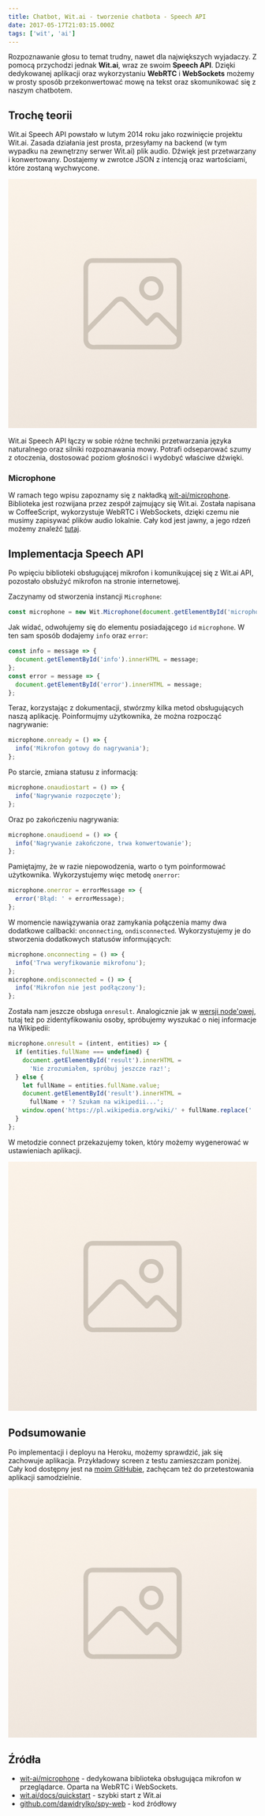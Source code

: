 ```yaml
---
title: Chatbot, Wit.ai - tworzenie chatbota - Speech API
date: 2017-05-17T21:03:15.000Z
tags: ['wit', 'ai']
---
```


Rozpoznawanie głosu to temat trudny, nawet dla największych wyjadaczy. Z pomocą przychodzi jednak **Wit.ai**, wraz ze swoim **Speech API**. Dzięki dedykowanej aplikacji oraz wykorzystaniu **WebRTC** i **WebSockets** możemy w prosty sposób przekonwertować mowę na tekst oraz skomunikować się z naszym chatbotem.

## Trochę teorii

Wit.ai Speech API powstało w lutym 2014 roku jako rozwinięcie projektu Wit.ai. Zasada działania jest prosta, przesyłamy na backend (w tym wypadku na zewnętrzny serwer Wit.ai) plik audio. Dźwięk jest przetwarzany i konwertowany. Dostajemy w zwrotce JSON z intencją oraz wartościami, które zostaną wychwycone.

![speech2json](./speech2json.png)

Wit.ai Speech API łączy w sobie różne techniki przetwarzania języka naturalnego oraz silniki rozpoznawania mowy. Potrafi odseparować szumy z otoczenia, dostosować poziom głośności i wydobyć właściwe dźwięki.

### Microphone

W ramach tego wpisu zapoznamy się z nakładką [wit-ai/microphone](https://github.com/wit-ai/microphone). Biblioteka jest rozwijana przez zespół zajmujący się Wit.ai. Została napisana w CoffeeScript, wykorzystuje WebRTC i WebSockets, dzięki czemu nie musimy zapisywać plików audio lokalnie. Cały kod jest jawny, a jego rdzeń możemy znaleźć [tutaj](https://github.com/wit-ai/microphone/blob/master/app/coffee/microphone.coffee).

## Implementacja Speech API

Po wpięciu biblioteki obsługującej mikrofon i komunikującej się z Wit.ai API, pozostało obsłużyć mikrofon na stronie internetowej.

Zaczynamy od stworzenia instancji `Microphone`:

```javascript
const microphone = new Wit.Microphone(document.getElementById('microphone'));
```

Jak widać, odwołujemy się do elementu posiadającego `id` `microphone`. W ten sam sposób dodajemy `info` oraz `error`:

```javascript
const info = message => {
  document.getElementById('info').innerHTML = message;
};
const error = message => {
  document.getElementById('error').innerHTML = message;
};
```

Teraz, korzystając z dokumentacji, stwórzmy kilka metod obsługujących naszą aplikację. Poinformujmy użytkownika, że można rozpocząć nagrywanie:

```javascript
microphone.onready = () => {
  info('Mikrofon gotowy do nagrywania');
};
```

Po starcie, zmiana statusu z informacją:

```javascript
microphone.onaudiostart = () => {
  info('Nagrywanie rozpoczęte');
};
```

Oraz po zakończeniu nagrywania:

```javascript
microphone.onaudioend = () => {
  info('Nagrywanie zakończone, trwa konwertowanie');
};
```

Pamiętajmy, że w razie niepowodzenia, warto o tym poinformować użytkownika. Wykorzystujemy więc metodę `onerror`:

```javascript
microphone.onerror = errorMessage => {
  error('Błąd: ' + errorMessage);
};
```

W momencie nawiązywania oraz zamykania połączenia mamy dwa dodatkowe callbacki: `onconnecting`, `ondisconnected`. Wykorzystujemy je do stworzenia dodatkowych statusów informujących:

```javascript
microphone.onconnecting = () => {
  info('Trwa weryfikowanie mikrofonu');
};
microphone.ondisconnected = () => {
  info('Mikrofon nie jest podłączony');
};
```

Została nam jeszcze obsługa `onresult`. Analogicznie jak w [wersji node'owej](/chatbot-wit-ai-tworzenie-chatbota-wit-node-js-sdk/), tutaj też po zidentyfikowaniu osoby, spróbujemy wyszukać o niej informacje na Wikipedii:

```javascript
microphone.onresult = (intent, entities) => {
  if (entities.fullName === undefined) {
    document.getElementById('result').innerHTML =
      'Nie zrozumiałem, spróbuj jeszcze raz!';
  } else {
    let fullName = entities.fullName.value;
    document.getElementById('result').innerHTML =
      fullName + '? Szukam na wikipedii...';
    window.open('https://pl.wikipedia.org/wiki/' + fullName.replace(' ', '_'));
  }
};
```

W metodzie connect przekazujemy token, który możemy wygenerować w ustawieniach aplikacji.

![Speech API token](./Zrzut-ekranu-2017-05-17-o-22.28.47.png)

## Podsumowanie

Po implementacji i deployu na Heroku, możemy sprawdzić, jak się zachowuje aplikacja. Przykładowy screen z testu zamieszczam poniżej. Cały kod dostępny jest na [moim GitHubie](https://github.com/dawidrylko/spy-web), zachęcam też do przetestowania aplikacji samodzielnie.

![Spy chatbot - Speech API](./Zrzut-ekranu-2017-05-17-o-22.44.56.png)

## Źródła

- [wit-ai/microphone](https://github.com/wit-ai/microphone) - dedykowana biblioteka obsługująca mikrofon w przeglądarce. Oparta na WebRTC i WebSockets.
- [wit.ai/docs/quickstart](https://wit.ai/docs/quickstart) - szybki start z Wit.ai
- [github.com/dawidrylko/spy-web](https://github.com/dawidrylko/spy-web) - kod źródłowy
